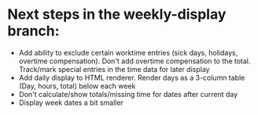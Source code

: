 # Next steps in the weekly-display branch:

- Add ability to exclude certain worktime entries (sick days, holidays, overtime compensation). Don't add overtime compensation to the total. Track/mark special entries in the time data for later display
- Add daily display to HTML renderer. Render days as a 3-column table (Day, hours, total) below each week
- Don't calculate/show totals/missing time for dates after current day
- Display week dates a bit smaller